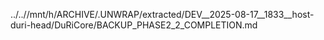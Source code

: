 ../..//mnt/h/ARCHIVE/.UNWRAP/extracted/DEV__2025-08-17__1833__host-duri-head/DuRiCore/BACKUP_PHASE2_2_COMPLETION.md